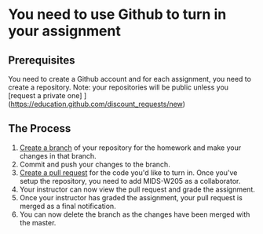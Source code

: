 # You need to use Github to turn in your assignment #

## Prerequisites ##

You need to create a Github account and for each assignment, you need to create a repository. 
Note: your repositories will be public unless you [request a private one] ](https://education.github.com/discount_requests/new)


## The Process ##

 1. [Create a branch](https://help.github.com/articles/creating-and-deleting-branches-within-your-repository/) of your repository for the homework and make your changes in that branch.
 2. Commit and push your changes to the branch.
 3. [Create a pull request](https://help.github.com/articles/creating-a-pull-request/) for the code you'd like to turn in.  Once you've setup the repository, you need to add MIDS-W205 as a collaborator. 
4. Your instructor can now view the pull request and grade the assignment.
 5. Once your instructor has graded the assignment, your pull request is merged as a final notification.
 6. You can now delete the branch as the changes have been merged with the master.
